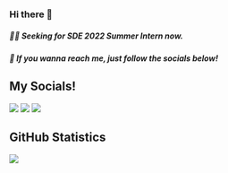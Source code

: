 ### Hi there 👋
##### 👨‍💻 Seeking for SDE 2022 Summer Intern now.
##### 🙈 If you wanna reach me, just follow the socials below!


## **My Socials!**

<a href="https://www.linkedin.com/in/jiqingsun/"><img src="https://img.shields.io/badge/LinkedIn-0077B5?style=for-the-badge&logo=linkedin&logoColor=white" /></a>
<a href="https://www.instagram.com/uprightclear_sun/"><img src="https://img.shields.io/badge/Instagram-E4405F?style=for-the-badge&logo=instagram&logoColor=white" /></a>
<a href="https://www.facebook.com/uprightclear.sun/"><img src="https://img.shields.io/badge/Facebook-1877F2?style=for-the-badge&logo=facebook&logoColor=white" /></a>

## **GitHub Statistics**

<!-- ![Anurag's GitHub stats](https://github-readme-stats.vercel.app/api?username=uprightclear&show_icons=true) 

![Okami](https://github-readme-stats.vercel.app/api/top-langs/?username=uprightclear&hide=html&layout=compact) -->

![](https://github-profile-summary-cards.vercel.app/api/cards/profile-details?username=uprightclear&theme=monokai)


<!--
**uprightclear/uprightclear** is a ✨ _special_ ✨ repository because its `README.md` (this file) appears on your GitHub profile.

Here are some ideas to get you started:

- 🔭 I’m currently working on ...
- 🌱 I’m currently learning ...
- 👯 I’m looking to collaborate on ...
- 🤔 I’m looking for help with ...
- 💬 Ask me about ...
- 📫 How to reach me: ...
- 😄 Pronouns: ...
- ⚡ Fun fact: ...
-->

